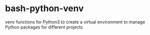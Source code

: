 # bash-python-venv
venv functions for Python3 to create a virtual environment to manage Python packages for different projects
